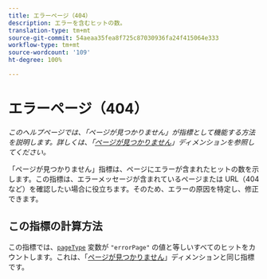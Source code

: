 ```yaml
---
title: エラーページ（404）
description: エラーを含むヒットの数。
translation-type: tm+mt
source-git-commit: 54aeaa35fea8f725c87030936fa24f415064e333
workflow-type: tm+mt
source-wordcount: '109'
ht-degree: 100%

---
```



# エラーページ（404）

*このヘルプページでは、「ページが見つかりません」が指標として機能する方法を説明します。詳しくは、「[ページが見つかりません](../dimensions/pages-not-found.md)」ディメンションを参照してください。*

「ページが見つかりません」指標は、ページにエラーが含まれたヒットの数を示します。この指標は、エラーメッセージが含まれているページまたは URL（404 など）を確認したい場合に役立ちます。そのため、エラーの原因を特定し、修正できます。

## この指標の計算方法

この指標では、[`pageType`](/help/implement/vars/page-vars/pagetype.md) 変数が `"errorPage"` の値と等しいすべてのヒットをカウントします。これは、「[ページが見つかりません](../dimensions/pages-not-found.md)」ディメンションと同じ指標です。